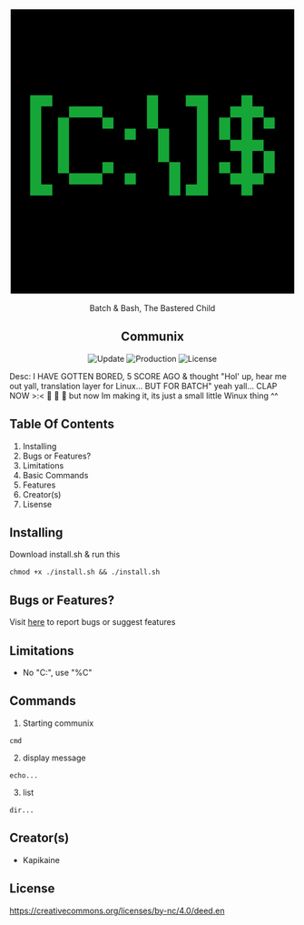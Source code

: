 <div align="center">
    <img src="https://github.com/KapiKane/Batsh/blob/main/Images/Retropix.png?raw=true" alt="Logo" width="500" height="500">

Batch & Bash, The Bastered Child
  
## Communix

![Update](https://img.shields.io/badge/Current_Update-2.0:_Taho-red)
![Production](https://img.shields.io/badge/Maintainous-Activish-blue)
![License](https://img.shields.io/badge/License-Attribution--NonCommercial_4.0_International-blue)

</div>
Desc: I HAVE GOTTEN BORED, 5 SCORE AGO & thought "Hol' up, hear me out yall, translation layer for Linux... BUT FOR BATCH" yeah yall... CLAP NOW >:< 👏 👏 👏 but now Im making it, its just a small little Winux thing ^^
                                                                                                                                                       
## Table Of Contents
1. Installing
2. Bugs or Features?
3. Limitations
4. Basic Commands
5. Features
6. Creator(s)
7. Lisense

## Installing
Download install.sh & run this
```
chmod +x ./install.sh && ./install.sh
```
## Bugs or Features?
Visit [here]([www.example.com](https://github.com/KapiKane/Batsh/issues)) to report bugs or suggest features

## Limitations
- No "C:", use "%C"

## Commands
1. Starting communix
```
cmd
```
2. display message
```
echo...
```
3. list
```
dir...
```

## Creator(s)
- Kapikaine

## License
https://creativecommons.org/licenses/by-nc/4.0/deed.en
